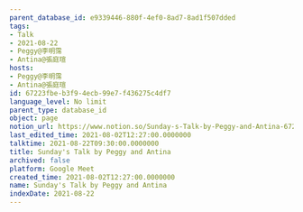 ```yaml
---
parent_database_id: e9339446-880f-4ef0-8ad7-8ad1f507dded
tags:
- Talk
- 2021-08-22
- Peggy@李明霈
- Antina@張庭瑄
hosts:
- Peggy@李明霈
- Antina@張庭瑄
id: 67223fbe-b3f9-4ecb-99e7-f436275c4df7
language_level: No limit
parent_type: database_id
object: page
notion_url: https://www.notion.so/Sunday-s-Talk-by-Peggy-and-Antina-67223fbeb3f94ecb99e7f436275c4df7
last_edited_time: 2021-08-02T12:27:00.0000000
talktime: 2021-08-22T09:30:00.0000000
title: Sunday's Talk by Peggy and Antina
archived: false
platform: Google Meet
created_time: 2021-08-02T12:27:00.0000000
name: Sunday's Talk by Peggy and Antina
indexDate: 2021-08-22
---
```







